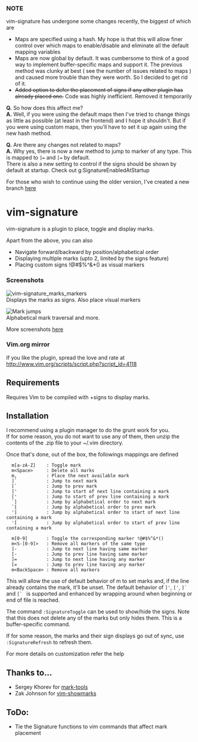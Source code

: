 ### NOTE  
vim-signature has undergone some changes recently, the biggest of which are  
* Maps are specified using a hash. My hope is that this will allow finer control over which maps to enable/disable and eliminate all the default mapping variables  
* Maps are now global by default. It was cumbersome to think of a good way to implement buffer-specific maps and support it. The previous method was clunky at best ( see the number of issues related to maps ) and caused more trouble than they were worth. So I decided to get rid of it.  
* ~~Added option to defer the placement of signs if any other plugin has already placed one.~~ Code was highly inefficient. Removed it temporarily  

**Q.** So how does this affect me?  
**A.** Well, if you were using the default maps then I've tried to change things as little as possible (at least in the frontend) and I hope it shouldn't. But if you were using custom maps, then you'll have to set it up again using the new hash method.  

**Q.** Are there any changes not related to maps?  
**A.** Why yes, there is now a new method to jump to marker of any type. This is mapped to `]=` and `[=` by default.  
   There is also a new setting to control if the signs should be shown by default at startup. Check out g:SignatureEnabledAtStartup  

For those who wish to continue using the older version, I've created a new branch [here](https://github.com/kshenoy/vim-signature/tree/stable_4104e0bb6c)  
  

# vim-signature
vim-signature is a plugin to place, toggle and display marks.  
  
Apart from the above, you can also  
* Navigate forward/backward by position/alphabetical order  
* Displaying multiple marks (upto 2, limited by the signs feature)  
* Placing custom signs !@#$%^&*() as visual markers  


### Screenshots  
![vim-signature_marks_markers](https://github.com/kshenoy/vim-signature/blob/images/screens/vim-signature_marks_markers.png?raw=true)  
Displays the marks as signs. Also place visual markers  
  
![Mark jumps](https://github.com/kshenoy/vim-signature/blob/images/screens/vim-signature_mark_jumps.gif?raw=true)  
Alphabetical mark traversal and more.  

More screenshots [here](http://imgur.com/a/3KQyt)  
  
### Vim.org mirror  
If you like the plugin, spread the love and rate at http://www.vim.org/scripts/script.php?script_id=4118  


## Requirements  
Requires Vim to be compiled with +signs to display marks.  


## Installation
I recommend using a plugin manager to do the grunt work for you.  
If for some reason, you do not want to use any of them, then unzip the contents of the .zip file to your ~/.vim directory.  

Once that's done, out of the box, the followings mappings are defined  

````
  m[a-zA-Z]    : Toggle mark
  m<Space>     : Delete all marks
  m,           : Place the next available mark
  ]`           : Jump to next mark
  [`           : Jump to prev mark
  ]'           : Jump to start of next line containing a mark
  ['           : Jump to start of prev line containing a mark
  `]           : Jump by alphabetical order to next mark
  `[           : Jump by alphabetical order to prev mark
  ']           : Jump by alphabetical order to start of next line containing a mark
  '[           : Jump by alphabetical order to start of prev line containing a mark

  m[0-9]       : Toggle the corresponding marker !@#$%^&*()
  m<S-[0-9]>   : Remove all markers of the same type
  ]-           : Jump to next line having same marker
  [-           : Jump to prev line having same marker
  ]=           : Jump to next line having any marker
  [=           : Jump to prev line having any marker
  m<BackSpace> : Remove all markers
````

This will allow the use of default behavior of m to set marks and, if the line
already contains the mark, it'll be unset.
The default behavior of `]'`, `['`, ``]` `` and ``[` `` is supported and enhanced by
wrapping around when beginning or end of file is reached.

The command `:SignatureToggle` can be used to show/hide the signs.
Note that this does not delete any of the marks but only hides them.
This is a buffer-specific command.

If for some reason, the marks and their sign displays go out of sync,
use `:SignatureRefresh` to refresh them.

For more details on customization refer the help


## Thanks to...
* Sergey Khorev for [mark-tools](http://www.vim.org/scripts/script.php?script_id=2929)
* Zak Johnson for [vim-showmarks](https://github.com/zakj/vim-showmarks)


## ToDo:
* Tie the Signature functions to vim commands that affect mark placement
